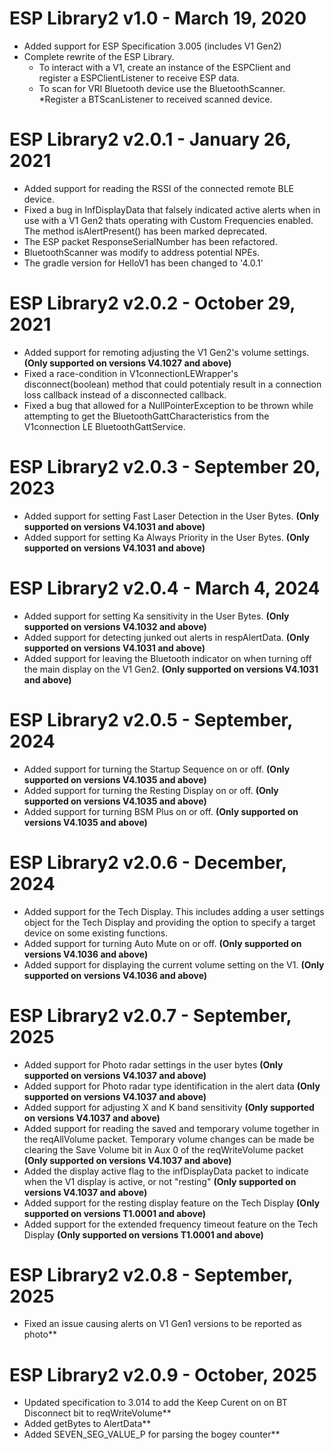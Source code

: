 # **ESP Library2 v1.0 - March 19, 2020**
* Added support for ESP Specification 3.005 (includes V1 Gen2)
* Complete rewrite of the ESP Library. 
    * To interact with a V1, create an instance of the ESPClient and register a ESPClientListener to receive ESP data.
    * To scan for VRI Bluetooth device use the BluetoothScanner.
        *Register a BTScanListener to received scanned device.

# **ESP Library2 v2.0.1 - January 26, 2021**
* Added support for reading the RSSI of the connected remote BLE device.
* Fixed a bug in InfDisplayData that falsely indicated active alerts when in use with a V1 Gen2 thats operating with Custom Frequencies enabled. The method isAlertPresent() has been marked deprecated.
* The ESP packet ResponseSerialNumber has been refactored.
* BluetoothScanner was modify to address potential NPEs.
* The gradle version for HelloV1 has been changed to '4.0.1'

# **ESP Library2 v2.0.2 - October 29, 2021**
* Added support for remoting adjusting the V1 Gen2's volume settings. **(Only supported on versions V4.1027 and above)**
* Fixed a race-condition in V1connectionLEWrapper's disconnect(boolean) method that could potentialy result in a connection loss callback instead of a disconnected callback.
* Fixed a bug that allowed for a NullPointerException to be thrown while attempting to get the BluetoothGattCharacteristics from the V1connection LE BluetoothGattService.

# **ESP Library2 v2.0.3 - September 20, 2023**
* Added support for setting Fast Laser Detection in the User Bytes. **(Only supported on versions V4.1031 and above)**
* Added support for setting Ka Always Priority in the User Bytes. **(Only supported on versions V4.1031 and above)**

# **ESP Library2 v2.0.4 - March 4, 2024**
* Added support for setting Ka sensitivity in the User Bytes. **(Only supported on versions V4.1032 and above)**
* Added support for detecting junked out alerts in respAlertData. **(Only supported on versions V4.1031 and above)**
* Added support for leaving the Bluetooth indicator on when turning off the main display on the V1 Gen2. **(Only supported on versions V4.1031 and above)**

# **ESP Library2 v2.0.5 - September, 2024**
* Added support for turning the Startup Sequence on or off. **(Only supported on versions V4.1035 and above)**
* Added support for turning the Resting Display on or off. **(Only supported on versions V4.1035 and above)**
* Added support for turning BSM Plus on or off. **(Only supported on versions V4.1035 and above)**

# **ESP Library2 v2.0.6 - December, 2024**
* Added support for the Tech Display. This includes adding a user settings object for the Tech Display and providing the option to specify a target device on some existing functions.
* Added support for turning Auto Mute on or off. **(Only supported on versions V4.1036 and above)**
* Added support for displaying the current volume setting on the V1. **(Only supported on versions V4.1036 and above)**


# **ESP Library2 v2.0.7 - September, 2025**
* Added support for Photo radar settings in the user bytes **(Only supported on versions V4.1037 and above)**
* Added support for Photo radar type identification in the alert data **(Only supported on versions V4.1037 and above)**
* Added support for adjusting X and K band sensitivity **(Only supported on versions V4.1037 and above)**
* Added support for reading the saved and temporary volume together in the reqAllVolume packet. Temporary volume changes can be made be clearing the Save Volume bit in Aux 0 of the reqWriteVolume packet **(Only supported on versions V4.1037 and above)**
* Added the display active flag to the infDisplayData packet to indicate when the V1 display is active, or not "resting" **(Only supported on versions V4.1037 and above)**
* Added support for the resting display feature on the Tech Display **(Only supported on versions T1.0001 and above)**
* Added support for the extended frequency timeout feature on the Tech Display **(Only supported on versions T1.0001 and above)**

# **ESP Library2 v2.0.8 - September, 2025**
* Fixed an issue causing alerts on V1 Gen1 versions to be reported as photo**

# **ESP Library2 v2.0.9 - October, 2025**
* Updated specification to 3.014 to add the Keep Curent on on BT Disconnect bit to reqWriteVolume**
* Added getBytes to AlertData**
* Added SEVEN_SEG_VALUE_P for parsing the bogey counter**
